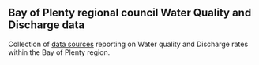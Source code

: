 ## Bay of Plenty regional council Water Quality and Discharge data

Collection of [data sources](https://monitoring.boprc.govt.nz/MonitoredSites/cgi-bin/hydwebserver.cgi/districts/details?district=3) reporting on Water quality and Discharge rates within the Bay of Plenty region.
